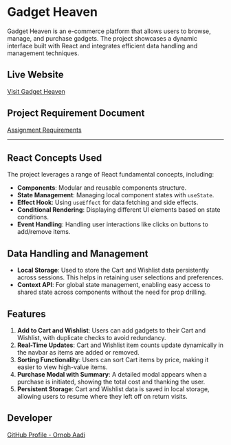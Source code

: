 # Gadget Heaven

Gadget Heaven is an e-commerce platform that allows users to browse, manage, and purchase gadgets. The project showcases a dynamic interface built with React and integrates efficient data handling and management techniques.

## Live Website

[Visit Gadget Heaven](http://gadget-heaven-ornobaadi.surge.sh)

## Project Requirement Document

[Assignment Requirements](https://github.com/ProgrammingHero1/B10-A8-gadget-heaven/blob/main/Batch-10_Assignment-08-.pdf)

---

## React Concepts Used

The project leverages a range of React fundamental concepts, including:

- **Components**: Modular and reusable components structure.
- **State Management**: Managing local component states with `useState`.
- **Effect Hook**: Using `useEffect` for data fetching and side effects.
- **Conditional Rendering**: Displaying different UI elements based on state conditions.
- **Event Handling**: Handling user interactions like clicks on buttons to add/remove items.

## Data Handling and Management

- **Local Storage**: Used to store the Cart and Wishlist data persistently across sessions. This helps in retaining user selections and preferences.
- **Context API**: For global state management, enabling easy access to shared state across components without the need for prop drilling.

## Features

1. **Add to Cart and Wishlist**: Users can add gadgets to their Cart and Wishlist, with duplicate checks to avoid redundancy.
2. **Real-Time Updates**: Cart and Wishlist item counts update dynamically in the navbar as items are added or removed.
3. **Sorting Functionality**: Users can sort Cart items by price, making it easier to view high-value items.
4. **Purchase Modal with Summary**: A detailed modal appears when a purchase is initiated, showing the total cost and thanking the user.
5. **Persistent Storage**: Cart and Wishlist data is saved in local storage, allowing users to resume where they left off on return visits.

## Developer

[GitHub Profile - Ornob Aadi](https://github.com/ornobaadi)

